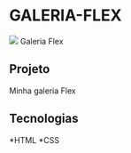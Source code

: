 # GALERIA-FLEX

![](./Captura%20de%20Tela%202025-02-28%20%C3%A0s%2016.52.01.png)
Galeria Flex

## Projeto
Minha galeria Flex

## Tecnologias

*HTML
*CSS
